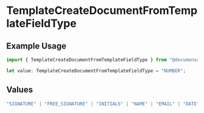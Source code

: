 # TemplateCreateDocumentFromTemplateFieldType

## Example Usage

```typescript
import { TemplateCreateDocumentFromTemplateFieldType } from "@documenso/sdk-typescript/models/operations";

let value: TemplateCreateDocumentFromTemplateFieldType = "NUMBER";
```

## Values

```typescript
"SIGNATURE" | "FREE_SIGNATURE" | "INITIALS" | "NAME" | "EMAIL" | "DATE" | "TEXT" | "NUMBER" | "RADIO" | "CHECKBOX" | "DROPDOWN"
```